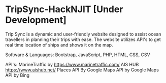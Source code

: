 # TripSync-HackNJIT [Under Development]

Trip Sync is a dynamic and user-friendly website designed to assist ocean travellers in planning their trips with ease. The website utilizes API's to get real time location of ships and shows it on the map.

Software & Languages: 
Bootstrap, JavaScript, PHP, HTML, CSS, CSV

API's:
MarineTraffic by https://www.marinetraffic.com/
AIS HUB https://www.aishub.net/ 
Places API By Google
Maps API by Google
Maps API by Bing

